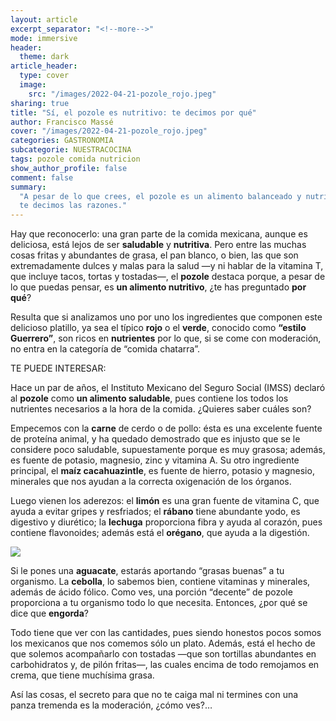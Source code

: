 ```yaml
---
layout: article
excerpt_separator: "<!--more-->"
mode: immersive
header:
  theme: dark
article_header:
  type: cover
  image:
    src: "/images/2022-04-21-pozole_rojo.jpeg"
sharing: true
title: "Sí, el pozole es nutritivo: te decimos por qué"
author: Francisco Massé
cover: "/images/2022-04-21-pozole_rojo.jpeg"
categories: GASTRONOMIA
subcategorie: NUESTRACOCINA
tags: pozole comida nutricion
show_author_profile: false
comment: false
summary:
  "A pesar de lo que crees, el pozole es un alimento balanceado y nutritivo:
  te decimos las razones."
---
```


Hay que reconocerlo: una gran parte de la comida mexicana, aunque es deliciosa, está lejos de ser **saludable** y **nutritiva**. Pero entre las muchas cosas fritas y abundantes de grasa, el pan blanco, o bien, las que son extremadamente dulces y malas para la salud —y ni hablar de la vitamina T, que incluye tacos, tortas y tostadas—, el **pozole** destaca porque, a pesar de lo que puedas pensar, es **un alimento nutritivo**, ¿te has preguntado **por qué**?

Resulta que si analizamos uno por uno los ingredientes que componen este delicioso platillo, ya sea el típico **rojo** o el **verde**, conocido como **“estilo Guerrero”**, son ricos en **nutrientes** por lo que, si se come con moderación, no entra en la categoría de “comida chatarra”.

TE PUEDE INTERESAR:

Hace un par de años, el Instituto Mexicano del Seguro Social (IMSS) declaró al **pozole** como **un alimento saludable**, pues contiene los todos los nutrientes necesarios a la hora de la comida. ¿Quieres saber cuáles son?

Empecemos con la **carne** de cerdo o de pollo: ésta es una excelente fuente de proteína animal, y ha quedado demostrado que es injusto que se le considere poco saludable, supuestamente porque es muy grasosa; además, es fuente de potasio, magnesio, zinc y vitamina A. Su otro ingrediente principal, el **maíz cacahuazintle**, es fuente de hierro, potasio y magnesio, minerales que nos ayudan a la correcta oxigenación de los órganos.

Luego vienen los aderezos: el **limón** es una gran fuente de vitamina C, que ayuda a evitar gripes y resfriados; el **rábano** tiene abundante yodo, es digestivo y diurético; la **lechuga** proporciona fibra y ayuda al corazón, pues contiene flavonoides; además está el **orégano**, que ayuda a la digestión.

![](https://upload.wikimedia.org/wikipedia/commons/thumb/4/45/Pozole_blanco_con_lechuga.jpg/1280px-Pozole_blanco_con_lechuga.jpg)

Si le pones una **aguacate**, estarás aportando “grasas buenas” a tu organismo. La **cebolla**, lo sabemos bien, contiene vitaminas y minerales, además de ácido fólico. Como ves, una porción “decente” de pozole proporciona a tu organismo todo lo que necesita. Entonces, ¿por qué se dice que **engorda**?

Todo tiene que ver con las cantidades, pues siendo honestos pocos somos los mexicanos que nos comemos sólo un plato. Además, está el hecho de que solemos acompañarlo con tostadas —que son tortillas abundantes en carbohidratos y, de pilón fritas—, las cuales encima de todo remojamos en crema, que tiene muchísima grasa.

Así las cosas, el secreto para que no te caiga mal ni termines con una panza tremenda es la moderación, ¿cómo ves?…
